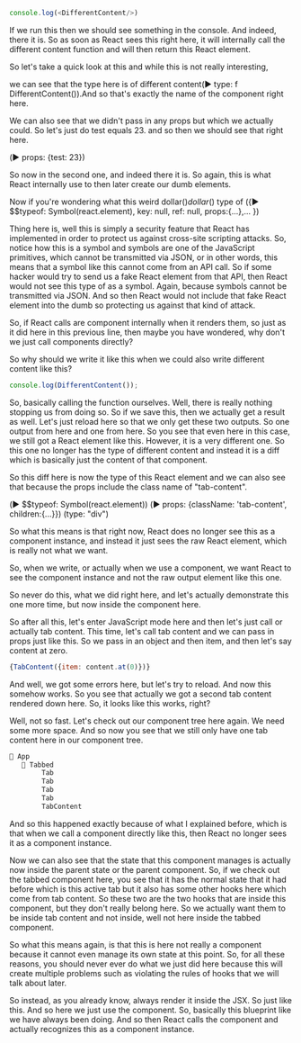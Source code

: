 ```Javascript
console.log(<DifferentContent/>)
```

If we run this then we should see something in the console.
And indeed, there it is. So as soon as React sees this right here, it will internally call the different content function and will then return this React element.

So let's take a quick look at this and while this is not really interesting,

we can see that the type here is of different content(▶️ type: f DifferentContent()).And so that's exactly the name of the component right here.

We can also see that we didn't pass in any props but which we actually could. So let's just do test equals 23. and so then we should see that right here.

(▶️ props: {test: 23})

So now in the second one, and indeed there it is. So again, this is what React internally use to then later create our dumb elements.

Now if you're wondering what this weird dollar($) dollar($) type of
({▶️ $$typeof: Symbol(react.element), key: null, ref: null, props:{...},... })

Thing here is, well this is simply a security feature that React has implemented in order to protect us against cross-site scripting attacks. So, notice how this is a symbol and symbols are one of the JavaScript primitives, which cannot be transmitted via JSON, or in other words, this means that a symbol like this cannot come from an API call. So if some hacker would try to send us a fake React element from that API, then React would not see this type of as a symbol. Again, because symbols cannot be transmitted via JSON. And so then React would not include that fake React element into the dumb so protecting us against that kind of attack.

So, if React calls are component internally when it renders them, so just as it did here in this previous line, then maybe you have wondered, why don't we just call components directly?

So why should we write it like this when we could also write different content like this?

```Javascript
console.log(DifferentContent());
```

So, basically calling the function ourselves. Well, there is really nothing stopping us from doing so. So if we save this, then we actually get a result as well. Let's just reload here so that we only get these two outputs. So one output from here and one from here. So you see that even here in this case, we still got a React element like this. However, it is a very different one. So this one no longer has the type of different content and instead it is a diff which is basically just the content of that component.

So this diff here is now the type of this React element and we can also see that because the props include the class name of "tab-content".

(▶️ $$typeof: Symbol(react.element))
(▶️ props: {className: 'tab-content', children:{...}})
(type: "div")

So what this means is that right now, React does no longer see this as a component instance, and instead it just sees the raw React element, which is really not what we want.

So, when we write, or actually when we use a component, we want React to see the component instance and not the raw output element like this one.

So never do this, what we did right here, and let's actually demonstrate this one more time, but now inside the component here.

So after all this, let's enter JavaScript mode here and then let's just call or actually tab content. This time, let's call tab content and we can pass in props just like this. So we pass in an object and then item, and then let's say content at zero.

```Javascript
{TabContent({item: content.at(0)})}
```

And well, we got some errors here, but let's try to reload. And now this somehow works. So you see that actually we got a second tab content rendered down here. So, it looks like this works, right?

Well, not so fast. Let's check out our component tree here again. We need some more space. And so now you see that we still only have one tab content here in our component tree.

```Javascript
🔽 App
   🔽 Tabbed
        Tab
        Tab
        Tab
        Tab
        TabContent
```

And so this happened exactly because of what I explained before, which is that when we call a component directly like this, then React no longer sees it as a component instance.

Now we can also see that the state that this component manages is actually now inside the parent state or the parent component. So, if we check out the tabbed component here, you see that it has the normal state that it had before which is this active tab but it also has some other hooks here which come from tab content. So these two are the two hooks that are inside this component, but they don't really belong here. So we actually want them to be inside tab content and not inside, well not here inside the tabbed component.

So what this means again, is that this is here not really a component because it cannot even manage its own state at this point. So, for all these reasons, you should never ever do what we just did here because this will create multiple problems such as violating the rules of hooks that we will talk about later.

So instead, as you already know, always render it inside the JSX. So just like this. And so here we just use the component. So, basically this blueprint like we have always been doing. And so then React calls the component and actually recognizes this as a component instance.
